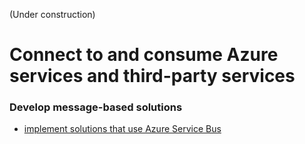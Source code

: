 (Under construction)
# Connect to and consume Azure services and third-party services

### Develop message-based solutions
* [implement solutions that use Azure Service Bus](https://docs.microsoft.com/en-us/learn/modules/implement-message-workflows-with-service-bus/)


